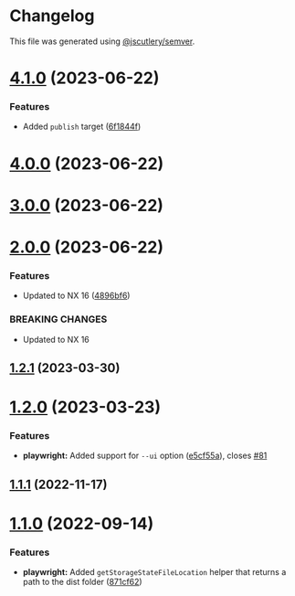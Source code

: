 # Changelog

This file was generated using [@jscutlery/semver](https://github.com/jscutlery/semver).

# [4.1.0](https://github.com/TriPSs/nx-extend/compare/playwright@4.0.0...playwright@4.1.0) (2023-06-22)


### Features

* Added `publish` target ([6f1844f](https://github.com/TriPSs/nx-extend/commit/6f1844f792b704d63fca2663363ca0f65fe6451c))



# [4.0.0](https://github.com/TriPSs/nx-extend/compare/playwright@3.0.0...playwright@4.0.0) (2023-06-22)



# [3.0.0](https://github.com/TriPSs/nx-extend/compare/playwright@2.0.0...playwright@3.0.0) (2023-06-22)



# [2.0.0](https://github.com/TriPSs/nx-extend/compare/playwright@1.2.1...playwright@2.0.0) (2023-06-22)


### Features

* Updated to NX 16 ([4896bf6](https://github.com/TriPSs/nx-extend/commit/4896bf66940e1b69e0f2e3971a7864a1da20b2ef))


### BREAKING CHANGES

* Updated to NX 16



## [1.2.1](https://github.com/TriPSs/nx-extend/compare/playwright@1.2.0...playwright@1.2.1) (2023-03-30)



# [1.2.0](https://github.com/TriPSs/nx-extend/compare/playwright@1.1.1...playwright@1.2.0) (2023-03-23)


### Features

* **playwright:** Added support for `--ui` option ([e5cf55a](https://github.com/TriPSs/nx-extend/commit/e5cf55a07243eb65f1b1621741a774b1cea9d4ff)), closes [#81](https://github.com/TriPSs/nx-extend/issues/81)



## [1.1.1](https://github.com/TriPSs/nx-extend/compare/playwright@1.1.0...playwright@1.1.1) (2022-11-17)



# [1.1.0](https://github.com/TriPSs/nx-extend/compare/playwright@1.0.0...playwright@1.1.0) (2022-09-14)


### Features

* **playwright:** Added `getStorageStateFileLocation` helper that returns a path to the dist folder ([871cf62](https://github.com/TriPSs/nx-extend/commit/871cf6210d311b590dec80eea7cf50c4b27ec04a))
